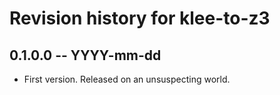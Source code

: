 # Revision history for klee-to-z3

## 0.1.0.0 -- YYYY-mm-dd

* First version. Released on an unsuspecting world.
